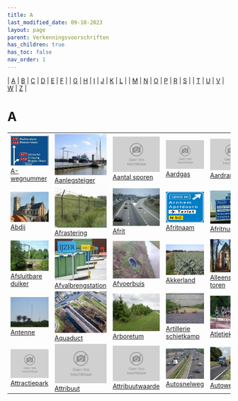 ```yaml
---
title: A
last_modified_date: 09-10-2023
layout: page
parent: Verkenningsvoorschriften
has_children: true
has_toc: false
nav_order: 1
---
```


| [A](../A/A.html) | [B](../B/B.html) | [C](../C/C.html) | [D](../D/D.html) | [E](../E/E.html) | [F](../F/F.html) |
| [G](../G/G.html) | [H](../H/H.html) | [I](../I/I.html) | [J](../J/J.html) | [K](../K/K.html) | [L](../L/L.html) |
| [M](../M/M.html) | [N](../N/N.html) | [O](../O/O.html) | [P](../P/P.html) | [R](../R/R.html) | [S](../S/S.html) |
| [T](../T/T.html) | [U](../U/U.html) | [V](../V/V.html) | [W](../W/W.html) | [Z](../Z/Z.html) |

A
=

|     |     |     |     |     |     |
| --- | --- | --- | --- | --- | --- |
| [![](A-Wegnummer/foto_A_wegnummers_125x100.jpg)](A-Wegnummer/A-Wegnummer.html)<br>[A-wegnummer](A-Wegnummer/A-Wegnummer.html)                           | [![](Aanlegsteiger/vv_0017_125x100.jpg)](Aanlegsteiger/Aanlegsteiger.html)<br>[Aanlegsteiger](Aanlegsteiger/Aanlegsteiger.html)                                   | [![](../../_images/foto-niet-beschikbaar.jpg)](Aantal_sporen/Aantal_sporen.html)<br>[Aantal sporen](Aantal_sporen/Aantal_sporen.html)           | [![](../../_images/foto-niet-beschikbaar.jpg)](Aardgas/Aardgas.html)<br>[Aardgas](Aardgas/Aardgas.html)                                                                       | [![](../../_images/foto-niet-beschikbaar.jpg)](Aardrand/Aardrand.html)<br>[Aardrand](Aardrand/Aardrand.html)                                                                    |
| [![](Abdij/Abdij_125x100.jpg)](Abdij/Abdij.html)<br>[Abdij](Abdij/Abdij.html)                                                                           | [![](Afrastering/vv_0127_125x100.jpg)](Afrastering/Afrastering.html)<br>[Afrastering](Afrastering/Afrastering.html)                                               | [![](Afrit/afrit_125x100.jpg)](Afrit/Afrit.html)<br>[Afrit](Afrit/Afrit.html)                                                                   | [![](Afritnaam/afritnaam_125x100.png)](Afritnaam/Afritnaam.html)<br>[Afritnaam](Afritnaam/Afritnaam.html)                                                                     | [![](Afritnummer/afritnummer_125x100.jpg)](Afritnummer/Afritnummer.html)<br>[Afritnummer](Afritnummer/Afritnummer.html)                                                         |
| [![](../D/Duiker/duiker_4_125x100.jpg)](Afsluitbare_duiker/Afsluitbare_duiker.html)<br>[Afsluitbare duiker](Afsluitbare_duiker/Afsluitbare_duiker.html) | [![](Afvalbrengstation/afvalbrengstation_125x100.jpg)](Afvalbrengstation/Afvalbrengstation.html)<br>[Afvalbrengstation](Afvalbrengstation/Afvalbrengstation.html) | [![](Afvoerbuis/afvoerbuis_125x100.jpg)](Afvoerbuis/Afvoerbuis.html)<br>[Afvoerbuis](Afvoerbuis/Afvoerbuis.html)                                | [![](Akkerland/vv_0235_125x100.jpg)](Akkerland/Akkerland.html)<br>[Akkerland](Akkerland/Akkerland.html)                                                                       | [![](Alleenstaande_toren/Alleenstaande_toren_125x100.jpg)](Alleenstaande_toren/Alleenstaande_toren.html)<br>[Alleenstaande toren](Alleenstaande_toren/Alleenstaande_toren.html) |
| [![](../Z/Zendmast/vv_0565_125x100.jpg)](Antenne/Antenne.html)<br>[Antenne](Antenne/Antenne.html)                                                       | [![](Aquaduct/Gouwe-aquaduct_lucht_125x100.jpg)](Aquaduct/Aquaduct.html)<br>[Aquaduct](Aquaduct/Aquaduct.html)                                                    | [![](../B/Bos/vv_0141_125x100.jpg)](Arboretum/Arboretum.html)<br>[Arboretum](Arboretum/Arboretum.html)                                          | [![](../S/Schietbaan/schietbaan1_125x100.bmp)](Artillerie_schietkamp/Artillerie_schietkamp.html)<br>[Artillerie schietkamp](Artillerie_schietkamp/Artillerie_schietkamp.html) | [![](Atletiekbaan/atletiekbaan1_125x100.jpg)](Atletiekbaan/Atletiekbaan.html)<br>[Atletiekbaan](Atletiekbaan/Atletiekbaan.html)                                                 |
| [![](../../_images/foto-niet-beschikbaar.jpg)](Attractiepark/Attractiepark.html)<br>[Attractiepark](Attractiepark/Attractiepark.html)                   | [![](../../_images/foto-niet-beschikbaar.jpg)](Attribuutwaarde/Attribuutwaarde.html)<br>[Attribuut](Attribuutwaarde/Attribuutwaarde.html)                         | [![](../../_images/foto-niet-beschikbaar.jpg)](Attribuutwaarde/Attribuutwaarde.html)<br>[Attribuutwaarde](Attribuutwaarde/Attribuutwaarde.html) | [![](Autosnelweg/Autosnelweg_125x100.jpg)](Autosnelweg/Autosnelweg.html)<br>[Autosnelweg](Autosnelweg/Autosnelweg.html)                                                       | [![](Autoweg/autoweg_125x100.jpg)](Autoweg/Autoweg.html)<br>[Autoweg](Autoweg/Autoweg.html)                                                                                     |
